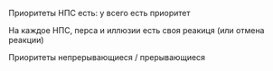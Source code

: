 Приоритеты НПС есть: у всего есть приоритет 

На каждое НПС, перса и иллюзии есть своя реакиця (или отмена реакции)

Приоритеты непрерывающиеся / прерывающиеся
